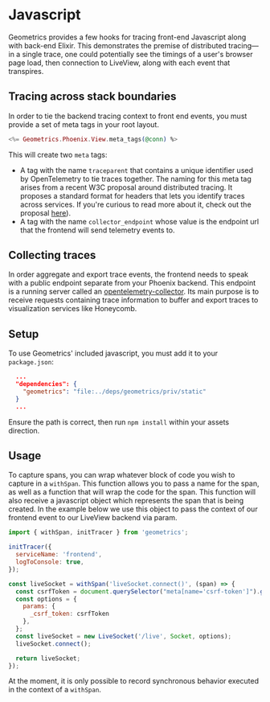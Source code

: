 # Javascript

Geometrics provides a few hooks for tracing front-end Javascript along with back-end Elixir. This demonstrates the
premise of distributed tracing—in a single trace, one could potentially see the timings of a user's browser page load,
then connection to LiveView, along with each event that transpires.

## Tracing across stack boundaries

In order to tie the backend tracing context to front end events, you must provide a set of meta tags in your root
layout.

```elixir
<%= Geometrics.Phoenix.View.meta_tags(@conn) %>
```

This will create two `meta` tags:

- A tag with the name `traceparent` that contains a unique identifier used by OpenTelemetry to tie traces together. The
  naming for this meta tag arises from a recent W3C proposal around distributed tracing. It proposes a standard format
  for headers that lets you identify traces across services. If you're curious to read more about it, check out the
  proposal [here](https://www.w3.org/TR/trace-context/#problem-statement)).
- A tag with the name `collector_endpoint` whose value is the endpoint url that the frontend will send telemetry events
  to.

## Collecting traces

In order aggregate and export trace events, the frontend needs to speak with a public endpoint separate from your
Phoenix backend. This endpoint is a running server called
an [opentelemetry-collector](https://github.com/open-telemetry/opentelemetry-collector). Its main purpose is to receive
requests containing trace information to buffer and export traces to visualization services like Honeycomb.

## Setup

To use Geometrics' included javascript, you must add it to your `package.json`:

```json
  ...
  "dependencies": {
    "geometrics": "file:../deps/geometrics/priv/static"
  }
  ...
```

Ensure the path is correct, then run `npm install` within your assets direction.

## Usage

To capture spans, you can wrap whatever block of code you wish to capture in a `withSpan`. This function allows you to
pass a name for the span, as well as a function that will wrap the code for the span. This function will also receive a
javascript object which represents the span that is being created. In the example below we use this object to pass the
context of our frontend event to our LiveView backend via param.

```js
import { withSpan, initTracer } from 'geometrics';

initTracer({
  serviceName: 'frontend',
  logToConsole: true,
});

const liveSocket = withSpan('liveSocket.connect()', (span) => {
  const csrfToken = document.querySelector("meta[name='csrf-token']").getAttribute('content');
  const options = {
    params: {
      _csrf_token: csrfToken
    },
  };
  const liveSocket = new LiveSocket('/live', Socket, options);
  liveSocket.connect();

  return liveSocket;
});
```

At the moment, it is only possible to record synchronous behavior executed in the context of a `withSpan`.
